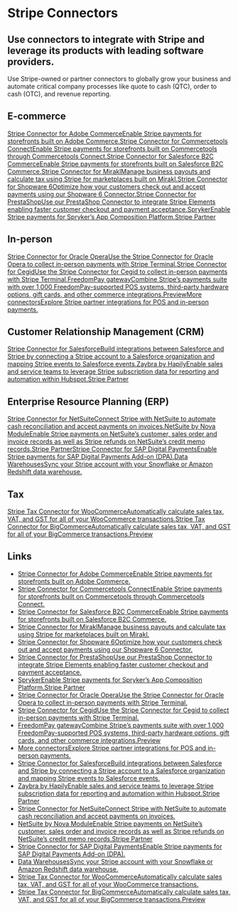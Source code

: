 # Stripe Connectors

## Use connectors to integrate with Stripe and leverage its products with leading software providers.

Use Stripe-owned or partner connectors to globally grow your business and
automate critical company processes like quote to cash (QTC), order to cash
(OTC), and revenue reporting.

## E-commerce

[Stripe Connector for Adobe CommerceEnable Stripe payments for storefronts built
on Adobe Commerce.](https://docs.stripe.com/connectors/adobe-commerce)[Stripe
Connector for Commercetools ConnectEnable Stripe payments for storefronts built
on Commercetools through Commercetools
Connect.](https://docs.stripe.com/connectors/commercetools-connect)[Stripe
Connector for Salesforce B2C CommerceEnable Stripe payments for storefronts
built on Salesforce B2C
Commerce.](https://docs.stripe.com/connectors/salesforce-commerce-cloud)[Stripe
Connector for MiraklManage business payouts and calculate tax using Stripe for
marketplaces built on Mirakl.](https://docs.stripe.com/connectors/mirakl)[Stripe
Connector for Shopware 6Optimize how your customers check out and accept
payments using our Shopware 6
Connector.](https://docs.stripe.com/connectors/shopware6)[Stripe Connector for
PrestaShopUse our PrestaShop Connector to integrate Stripe Elements enabling
faster customer checkout and payment
acceptance.](https://docs.stripe.com/connectors/prestashop)[SprykerEnable Stripe
payments for Spryker’s App Composition Platform.Stripe
Partner](https://product.spryker.com/features/acp/acp-catalog/#/catalog/Stripe)
## In-person

[Stripe Connector for Oracle OperaUse the Stripe Connector for Oracle Opera to
collect in-person payments with Stripe
Terminal.](https://docs.stripe.com/connectors/oracle/opera/overview)[Stripe
Connector for CegidUse the Stripe Connector for Cegid to collect in-person
payments with Stripe
Terminal.](https://docs.stripe.com/connectors/cegid/overview)[FreedomPay
gatewayCombine Stripe’s payments suite with over 1,000 FreedomPay-supported POS
systems, third-party hardware options, gift cards, and other commerce
integrations.Preview](https://docs.stripe.com/terminal#use-a-partner-gateway)[More
connectorsExplore Stripe partner integrations for POS and in-person
payments.](https://stripe.partners/?f_category=point-of-sale&f_stripe-solution=in-person-payments)
## Customer Relationship Management (CRM)

[Stripe Connector for SalesforceBuild integrations between Salesforce and Stripe
by connecting a Stripe account to a Salesforce organization and mapping Stripe
events to Salesforce
events.](https://docs.stripe.com/connectors/stripe-connector-for-salesforce/overview)[Zaybra
by HapilyEnable sales and service teams to leverage Stripe subscription data for
reporting and automation within Hubspot.Stripe Partner](https://www.zaybra.com/)
## Enterprise Resource Planning (ERP)

[Stripe Connector for NetSuiteConnect Stripe with NetSuite to automate cash
reconciliation and accept payments on
invoices.](https://docs.stripe.com/connectors/netsuite/overview)[NetSuite by
Nova ModuleEnable Stripe payments on NetSuite’s customer, sales order and
invoice records as well as Stripe refunds on NetSuite’s credit memo
records.Stripe
Partner](https://www.novamodule.com/netsuite-integrations/stripe-netsuite-integration-connector)[Stripe
Connector for SAP Digital PaymentsEnable Stripe payments for SAP Digital
Payments Add-on
(DPA).](https://docs.stripe.com/connectors/sap-digital-payments)[Data
WarehousesSync your Stripe account with your Snowflake or Amazon Redshift data
warehouse.](https://docs.stripe.com/stripe-data)
## Tax

[Stripe Tax Connector for WooCommerceAutomatically calculate sales tax, VAT, and
GST for all of your WooCommerce
transactions.](https://docs.stripe.com/connectors/woocommerce)[Stripe Tax
Connector for BigCommerceAutomatically calculate sales tax, VAT, and GST for all
of your BigCommerce
transactions.Preview](https://docs.stripe.com/connectors/bigcommerce)

## Links

- [Stripe Connector for Adobe CommerceEnable Stripe payments for storefronts
built on Adobe Commerce.](https://docs.stripe.com/connectors/adobe-commerce)
- [Stripe Connector for Commercetools ConnectEnable Stripe payments for
storefronts built on Commercetools through Commercetools
Connect.](https://docs.stripe.com/connectors/commercetools-connect)
- [Stripe Connector for Salesforce B2C CommerceEnable Stripe payments for
storefronts built on Salesforce B2C
Commerce.](https://docs.stripe.com/connectors/salesforce-commerce-cloud)
- [Stripe Connector for MiraklManage business payouts and calculate tax using
Stripe for marketplaces built on
Mirakl.](https://docs.stripe.com/connectors/mirakl)
- [Stripe Connector for Shopware 6Optimize how your customers check out and
accept payments using our Shopware 6
Connector.](https://docs.stripe.com/connectors/shopware6)
- [Stripe Connector for PrestaShopUse our PrestaShop Connector to integrate
Stripe Elements enabling faster customer checkout and payment
acceptance.](https://docs.stripe.com/connectors/prestashop)
- [SprykerEnable Stripe payments for Spryker’s App Composition Platform.Stripe
Partner](https://product.spryker.com/features/acp/acp-catalog/#/catalog/Stripe)
- [Stripe Connector for Oracle OperaUse the Stripe Connector for Oracle Opera to
collect in-person payments with Stripe
Terminal.](https://docs.stripe.com/connectors/oracle/opera/overview)
- [Stripe Connector for CegidUse the Stripe Connector for Cegid to collect
in-person payments with Stripe
Terminal.](https://docs.stripe.com/connectors/cegid/overview)
- [FreedomPay gatewayCombine Stripe’s payments suite with over 1,000
FreedomPay-supported POS systems, third-party hardware options, gift cards, and
other commerce
integrations.Preview](https://docs.stripe.com/terminal#use-a-partner-gateway)
- [More connectorsExplore Stripe partner integrations for POS and in-person
payments.](https://stripe.partners/?f_category=point-of-sale&f_stripe-solution=in-person-payments)
- [Stripe Connector for SalesforceBuild integrations between Salesforce and
Stripe by connecting a Stripe account to a Salesforce organization and mapping
Stripe events to Salesforce
events.](https://docs.stripe.com/connectors/stripe-connector-for-salesforce/overview)
- [Zaybra by HapilyEnable sales and service teams to leverage Stripe
subscription data for reporting and automation within Hubspot.Stripe
Partner](https://www.zaybra.com/)
- [Stripe Connector for NetSuiteConnect Stripe with NetSuite to automate cash
reconciliation and accept payments on
invoices.](https://docs.stripe.com/connectors/netsuite/overview)
- [NetSuite by Nova ModuleEnable Stripe payments on NetSuite’s customer, sales
order and invoice records as well as Stripe refunds on NetSuite’s credit memo
records.Stripe
Partner](https://www.novamodule.com/netsuite-integrations/stripe-netsuite-integration-connector)
- [Stripe Connector for SAP Digital PaymentsEnable Stripe payments for SAP
Digital Payments Add-on
(DPA).](https://docs.stripe.com/connectors/sap-digital-payments)
- [Data WarehousesSync your Stripe account with your Snowflake or Amazon
Redshift data warehouse.](https://docs.stripe.com/stripe-data)
- [Stripe Tax Connector for WooCommerceAutomatically calculate sales tax, VAT,
and GST for all of your WooCommerce
transactions.](https://docs.stripe.com/connectors/woocommerce)
- [Stripe Tax Connector for BigCommerceAutomatically calculate sales tax, VAT,
and GST for all of your BigCommerce
transactions.Preview](https://docs.stripe.com/connectors/bigcommerce)